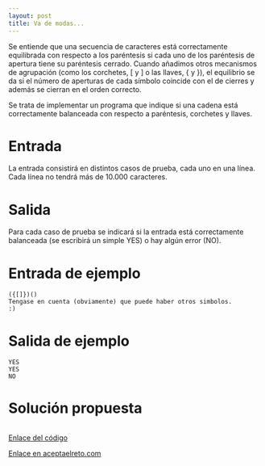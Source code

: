 ```yaml
---
layout: post
title: Va de modas...
---
```


Se entiende que una secuencia de caracteres está correctamente equilibrada con respecto a los paréntesis si cada uno de los paréntesis de apertura tiene su paréntesis cerrado. Cuando añadimos otros mecanismos de agrupación (como los corchetes, [ y ] o las llaves, { y }), el equilibrio se da si el número de aperturas de cada símbolo coincide con el de cierres y además se cierran en el orden correcto.

Se trata de implementar un programa que indique si una cadena está correctamente balanceada con respecto a paréntesis, corchetes y llaves.

# Entrada

La entrada consistirá en distintos casos de prueba, cada uno en una línea. Cada línea no tendrá más de 10.000 caracteres.

# Salida

Para cada caso de prueba se indicará si la entrada está correctamente balanceada (se escribirá un simple YES) o hay algún error (NO).

# Entrada de ejemplo

```
({[]})()
Tengase en cuenta (obviamente) que puede haber otros simbolos.
:)
```

# Salida de ejemplo

```
YES
YES
NO
```
# Solución propuesta

``` python

```

[Enlace del código](https://github.com/israelem/aceptaelreto/blob/master/codes/2017-10-16-parentesis.py)

[Enlace en aceptaelreto.com](https://www.aceptaelreto.com/problem/statement.php?id=141&potw=1)
